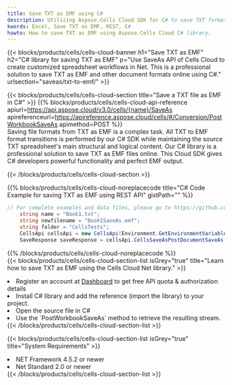 ```yaml
---
title: Save TXT as EMF using C# 
description: Utilizing Aspose.Cells Cloud SDK for C# to save TXT format file as EMF format file. 
kwords: Excel, Save TXT as EMF, REST, C#
howto: How to save TXT as EMF using Aspose.Cells Cloud C# library.
---
```



{{< blocks/products/cells/cells-cloud-banner h1="Save TXT as EMF" h2="C# library for saving TXT as EMF" p="Use SaveAs API of Cells Cloud to create customized spreadsheet workflows in Net. This is a professional solution to save TXT as EMF and other document formats online using C#." urlsection="saveas/txt-to-emf/" >}}

{{< blocks/products/cells/cells-cloud-section  title="Save a TXT file as EMF in C#" >}}
{{% blocks/products/cells/cells-cloud-api-reference  apiurl=https://api.aspose.cloud/v3.0/cells/{name}/SaveAs  apireferenceurl=https://apireference.aspose.cloud/cells/#/Conversion/PostWorkbookSaveAs  apimethod=POST %}}
<br/>
Saving file formats from TXT as EMF is a complex task. All TXT to EMF format transitions is performed by our C# SDK while maintaining the source TXT spreadsheet's main structural and logical content. Our C# library is a professional solution to save TXT as EMF files online. This Cloud SDK gives C# developers powerful functionality and perfect EMF output.

{{< /blocks/products/cells/cells-cloud-section >}}

{{% blocks/products/cells/cells-cloud-noreplacecode title="C# Code Example for saving TXT as EMF using REST API" gistPath="" %}}
  
```cs
// For complete examples and data files, please go to https://github.com/aspose-cells-cloud/aspose-cells-cloud-dotnet/
    string name = "Book1.txt";
    string newfilename = "Book1SaveAs.emf";
    string folder = "CellsTests";
    CellsApi cellsApi = new CellsApi(Environment.GetEnvironmentVariable("ProductClientId"), Environment.GetEnvironmentVariable("ProductClientSecret"));
    SaveResponse saveResponse = cellsApi.CellsSaveAsPostDocumentSaveAs(name, null, newfilename, null,null,folder);
```
  
{{% /blocks/products/cells/cells-cloud-noreplacecode  %}}
<br/>
{{< blocks/products/cells/cells-cloud-section-list isGrey="true"  title="Learn how to save TXT as EMF using the Cells Cloud Net library." >}}
<li>Register an account at <a href="https://dashboard.aspose.cloud/">Dashboard</a> to get free API quota & authorization details</li>
<li>Install C# library and add the reference (import the library) to your project.</li>
<li>Open the source file in C#</li>
<li>Use the `PostWorkbookSaveAs` method to retrieve the resulting stream.</li>
{{< /blocks/products/cells/cells-cloud-section-list >}}

{{< blocks/products/cells/cells-cloud-section-list isGrey="true"  title="System Requirements" >}}
<li>NET Framework 4.5.2 or newer</li>
<li>Net Standard 2.0 or newer</li>
{{< /blocks/products/cells/cells-cloud-section-list >}}
